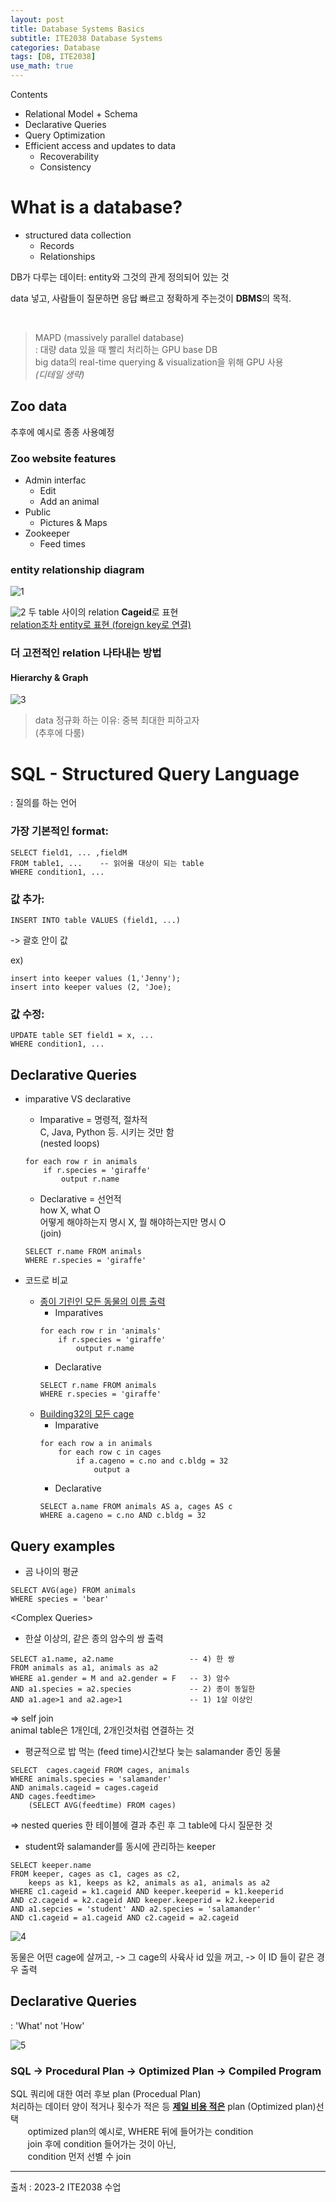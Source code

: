 ```yaml
---
layout: post
title: Database Systems Basics
subtitle: ITE2038 Database Systems
categories: Database
tags: [DB, ITE2038]
use_math: true
---
```

Contents
- Relational Model + Schema
- Declarative Queries
- Query Optimization
- Efficient access and updates to data
    - Recoverability
    - Consistency

# What is a database?
- structured data collection   
    - Records
    - Relationships

DB가 다루는 데이터: entity와 그것의 관게 정의되어 있는 것


data 넣고, 사람들이 질문하면 응답 빠르고 정확하게 주는것이 **DBMS**의 목적.

<br>

> MAPD (massively parallel database)   
: 대량 data 있을 때 빨리 처리하는 GPU base DB   
big data의 real-time querying & visualization을 위해 GPU 사용   
*(디테일 생략)*


## Zoo data
추후에 예시로 종종 사용예정

### Zoo website features
- Admin interfac
    - Edit
    - Add an animal
- Public 
    - Pictures & Maps
- Zookeeper
    - Feed times

### entity relationship diagram

![1][1]


![2][2]
두 table 사이의 relation **Cageid**로 표현   
<u>relation조차 entity로 표현 (foreign key로 연결)</u>


### 더 고전적인 relation 나타내는 방법
#### Hierarchy & Graph
![3][3]

> data 정규화 하는 이유: 중복 최대한 피하고자   
(추후에 다룸)

# SQL - Structured Query Language
: 질의를 하는 언어

### 가장 기본적인 format:
```
SELECT field1, ... ,fieldM
FROM table1, ...    -- 읽어올 대상이 되는 table
WHERE condition1, ...
```
### 값 추가: 
```
INSERT INTO table VALUES (field1, ...)

```
-> 괄호 안이 값

ex)
```
insert into keeper values (1,'Jenny');
insert into keeper values (2, 'Joe);
```

### 값 수정:
```
UPDATE table SET field1 = x, ...
WHERE condition1, ...
```

## Declarative Queries

- imparative VS declarative
    - Imparative = 명령적, 절차적   
     C, Java, Python 등. 시키는 것만 함   
     (nested loops)
    ```
    for each row r in animals 
        if r.species = 'giraffe'
            output r.name
    ```

    - Declarative = 선언적   
    how X, what O   
    어떻게 해야하는지 명시 X, 뭘 해야하는지만 명시 O   
    (join)

    ```
    SELECT r.name FROM animals
    WHERE r.species = 'giraffe'
    ```

- 코드로 비교    
    - <u>종이 기린인 모든 동물의 이름 출력</u>
        - Imparatives
        ```
        for each row r in 'animals'
            if r.species = 'giraffe'
                output r.name
        ```
        - Declarative
        ```
        SELECT r.name FROM animals
        WHERE r.species = 'giraffe'
        ```
    - <u>Building32의 모든 cage</u>
        - Imparative
        ```
        for each row a in animals
            for each row c in cages
                if a.cageno = c.no and c.bldg = 32
                    output a
        ```
        - Declarative
        ```
        SELECT a.name FROM animals AS a, cages AS c
        WHERE a.cageno = c.no AND c.bldg = 32
        ```

## Query examples 

- 곰 나이의 평균
```
SELECT AVG(age) FROM animals
WHERE species = 'bear'
```
\<Complex Queries>
- 한살 이상의, 같은 종의 암수의 쌍 출력
```
SELECT a1.name, a2.name                 -- 4) 한 쌍
FROM animals as a1, animals as a2
WHERE a1.gender = M and a2.gender = F   -- 3) 암수
AND a1.species = a2.species             -- 2) 종이 동일한
AND a1.age>1 and a2.age>1               -- 1) 1살 이상인
```
=> self join   
animal table은 1개인데, 2개인것처럼 연결하는 것

- 평균적으로 밥 먹는 (feed time)시간보다 늦는 salamander 종인 동물

```
SELECT  cages.cageid FROM cages, animals
WHERE animals.species = 'salamander'
AND animals.cageid = cages.cageid
AND cages.feedtime>
    (SELECT AVG(feedtime) FROM cages)
```
=> nested queries
한 테이블에 결과 추린 후 그 table에 다시 질문한 것

- student와 salamander를 동시에 관리하는 keeper
```
SELECT keeper.name
FROM keeper, cages as c1, cages as c2,
    keeps as k1, keeps as k2, animals as a1, animals as a2
WHERE c1.cageid = k1.cageid AND keeper.keeperid = k1.keeperid
AND c2.cageid = k2.cageid AND keeper.keeperid = k2.keeperid
AND a1.sepcies = 'student' AND a2.species = 'salamander'
AND c1.cageid = a1.cageid AND c2.cageid = a2.cageid
```


![4][4]


동물은 어떤 cage에 살꺼고, -> 그 cage의 사육사 id 있을 꺼고, -> 이 ID 들이 같은 경우 출력


## Declarative Queries
: 'What' not 'How'

![5][5]


### SQL -> Procedural Plan -> Optimized Plan -> Compiled Program

SQL 쿼리에 대한 여러 후보 plan (Procedual Plan)   
처리하는 데이터 양이 적거나 횟수가 적은 등 <u>**제일 비용 적은**</u> plan (Optimized plan)선택    
&nbsp;&nbsp;&nbsp;&nbsp;&nbsp;&nbsp; optimized plan의 예시로, WHERE 뒤에 들어가는 condition   
&nbsp;&nbsp;&nbsp;&nbsp;&nbsp;&nbsp; join 후에 condition 들어가는 것이 아닌,   
&nbsp;&nbsp;&nbsp;&nbsp;&nbsp;&nbsp; condition 먼저 선별 수 join


---

[1]: /assets/images/post_img/2023-10-27-02_DatabaseSystems/1.png
[2]: /assets/images/post_img/2023-10-27-02_DatabaseSystems/2.jpg
[3]: /assets/images/post_img/2023-10-27-02_DatabaseSystems/3.png
[4]: /assets/images/post_img/2023-10-27-02_DatabaseSystems/4.png
[5]: /assets/images/post_img/2023-10-27-02_DatabaseSystems/5.png

출처 : 2023-2 ITE2038 수업  






